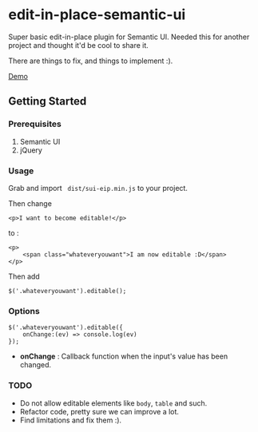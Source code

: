 # edit-in-place-semantic-ui
Super basic edit-in-place plugin for Semantic UI.
Needed this for another project and thought it'd be cool to share it.

There are things to fix, and things to implement :).

[Demo](https://dylangauthier.github.io/edit-in-place-semantic-ui/)

## Getting Started

### Prerequisites

 1. Semantic UI
 2. jQuery

### Usage

Grab and import ` dist/sui-eip.min.js` to your project.

Then change
```
<p>I want to become editable!</p>
```
to :
```
<p>
	<span class="whateveryouwant">I am now editable :D</span>
</p>
```

Then add 
```
$('.whateveryouwant').editable();
```

### Options

```
$('.whateveryouwant').editable({
    onChange:(ev) => console.log(ev)
});
```

 - **onChange** : Callback function when the input's value has been changed.

### TODO 
 - Do not allow editable elements like `body`, `table` and such.
 - Refactor code, pretty sure we can improve a lot.
 - Find limitations and fix them :).
